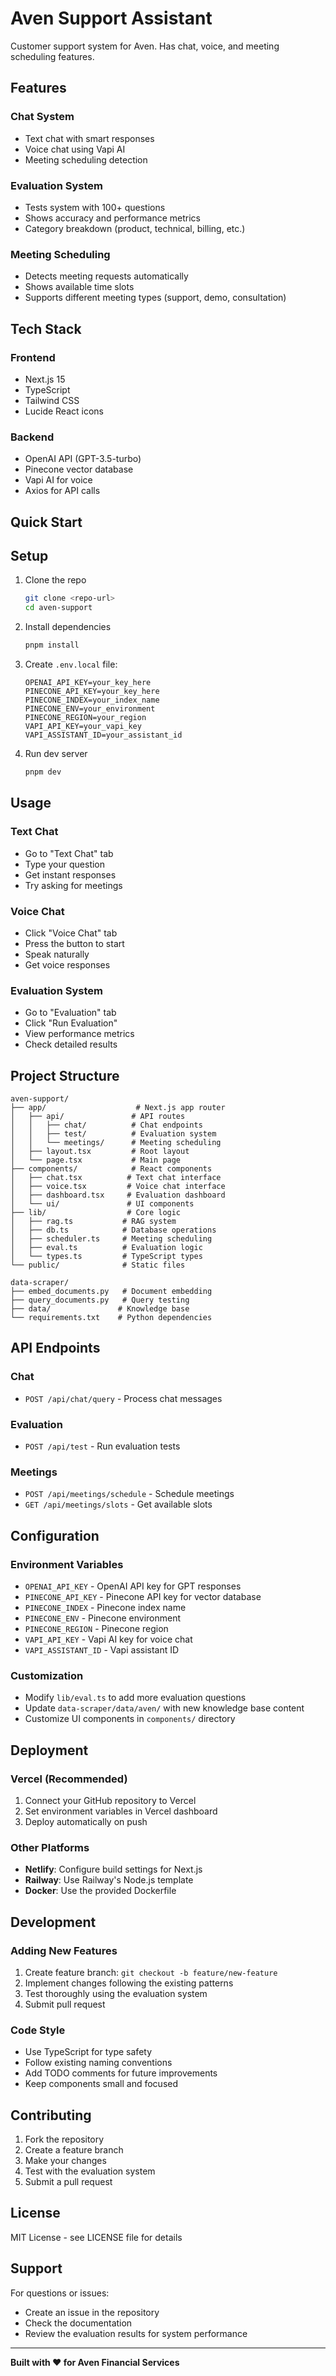 # Aven Support Assistant

Customer support system for Aven. Has chat, voice, and meeting scheduling features.

## Features

### Chat System
- Text chat with smart responses
- Voice chat using Vapi AI
- Meeting scheduling detection

### Evaluation System
- Tests system with 100+ questions
- Shows accuracy and performance metrics
- Category breakdown (product, technical, billing, etc.)

### Meeting Scheduling
- Detects meeting requests automatically
- Shows available time slots
- Supports different meeting types (support, demo, consultation)

## Tech Stack

### Frontend
- Next.js 15
- TypeScript
- Tailwind CSS
- Lucide React icons

### Backend
- OpenAI API (GPT-3.5-turbo)
- Pinecone vector database
- Vapi AI for voice
- Axios for API calls

## Quick Start

## Setup

1. Clone the repo
   ```bash
   git clone <repo-url>
   cd aven-support
   ```

2. Install dependencies
   ```bash
   pnpm install
   ```

3. Create `.env.local` file:
   ```env
   OPENAI_API_KEY=your_key_here
   PINECONE_API_KEY=your_key_here
   PINECONE_INDEX=your_index_name
   PINECONE_ENV=your_environment
   PINECONE_REGION=your_region
   VAPI_API_KEY=your_vapi_key
   VAPI_ASSISTANT_ID=your_assistant_id
   ```

4. Run dev server
   ```bash
   pnpm dev
   ```

## Usage

### Text Chat
- Go to "Text Chat" tab
- Type your question
- Get instant responses
- Try asking for meetings

### Voice Chat
- Click "Voice Chat" tab
- Press the button to start
- Speak naturally
- Get voice responses

### Evaluation System
- Go to "Evaluation" tab
- Click "Run Evaluation"
- View performance metrics
- Check detailed results

## Project Structure

```
aven-support/
├── app/                    # Next.js app router
│   ├── api/               # API routes
│   │   ├── chat/          # Chat endpoints
│   │   ├── test/          # Evaluation system
│   │   └── meetings/      # Meeting scheduling
│   ├── layout.tsx         # Root layout
│   └── page.tsx           # Main page
├── components/            # React components
│   ├── chat.tsx          # Text chat interface
│   ├── voice.tsx         # Voice chat interface
│   ├── dashboard.tsx     # Evaluation dashboard
│   └── ui/               # UI components
├── lib/                  # Core logic
│   ├── rag.ts           # RAG system
│   ├── db.ts            # Database operations
│   ├── scheduler.ts     # Meeting scheduling
│   ├── eval.ts          # Evaluation logic
│   └── types.ts         # TypeScript types
└── public/              # Static files

data-scraper/
├── embed_documents.py   # Document embedding
├── query_documents.py   # Query testing
├── data/               # Knowledge base
└── requirements.txt    # Python dependencies
```

## API Endpoints

### Chat
- `POST /api/chat/query` - Process chat messages

### Evaluation
- `POST /api/test` - Run evaluation tests

### Meetings
- `POST /api/meetings/schedule` - Schedule meetings
- `GET /api/meetings/slots` - Get available slots

## Configuration

### Environment Variables
- `OPENAI_API_KEY` - OpenAI API key for GPT responses
- `PINECONE_API_KEY` - Pinecone API key for vector database
- `PINECONE_INDEX` - Pinecone index name
- `PINECONE_ENV` - Pinecone environment
- `PINECONE_REGION` - Pinecone region
- `VAPI_API_KEY` - Vapi AI key for voice chat
- `VAPI_ASSISTANT_ID` - Vapi assistant ID

### Customization
- Modify `lib/eval.ts` to add more evaluation questions
- Update `data-scraper/data/aven/` with new knowledge base content
- Customize UI components in `components/` directory

## Deployment

### Vercel (Recommended)
1. Connect your GitHub repository to Vercel
2. Set environment variables in Vercel dashboard
3. Deploy automatically on push

### Other Platforms
- **Netlify**: Configure build settings for Next.js
- **Railway**: Use Railway's Node.js template
- **Docker**: Use the provided Dockerfile

## Development

### Adding New Features
1. Create feature branch: `git checkout -b feature/new-feature`
2. Implement changes following the existing patterns
3. Test thoroughly using the evaluation system
4. Submit pull request

### Code Style
- Use TypeScript for type safety
- Follow existing naming conventions
- Add TODO comments for future improvements
- Keep components small and focused

## Contributing

1. Fork the repository
2. Create a feature branch
3. Make your changes
4. Test with the evaluation system
5. Submit a pull request

## License

MIT License - see LICENSE file for details

## Support

For questions or issues:
- Create an issue in the repository
- Check the documentation
- Review the evaluation results for system performance

---

**Built with ❤️ for Aven Financial Services**
